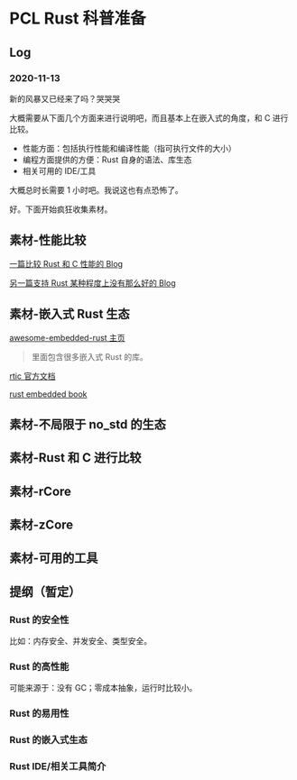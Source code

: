 # PCL Rust 科普准备

## Log

### 2020-11-13

新的风暴又已经来了吗？哭哭哭

大概需要从下面几个方面来进行说明吧，而且基本上在嵌入式的角度，和 C 进行比较。

* 性能方面：包括执行性能和编译性能（指可执行文件的大小）
* 编程方面提供的方便：Rust 自身的语法、库生态
* 相关可用的 IDE/工具

大概总时长需要 1 小时吧。我说这也有点恐怖了。

好。下面开始疯狂收集素材。

## 素材-性能比较

[一篇比较 Rust 和 C 性能的 Blog](https://kornel.ski/rust-c-speed)

[另一篇支持 Rust 某种程度上没有那么好的 Blog](https://www.viva64.com/en/b/0733/)

## 素材-嵌入式 Rust 生态

[awesome-embedded-rust 主页](https://github.com/rust-embedded/awesome-embedded-rust)

> 里面包含很多嵌入式 Rust 的库。

[rtic 官方文档](https://rtic.rs/0.5/book/en/)

[rust embedded book](https://rust-embedded.github.io/book/)

## 素材-不局限于 no_std 的生态

## 素材-Rust 和 C 进行比较

## 素材-rCore

## 素材-zCore

## 素材-可用的工具

## 提纲（暂定）

### Rust 的安全性

比如：内存安全、并发安全、类型安全。

### Rust 的高性能

可能来源于：没有 GC；零成本抽象，运行时比较小。

### Rust 的易用性

### Rust 的嵌入式生态

### Rust IDE/相关工具简介